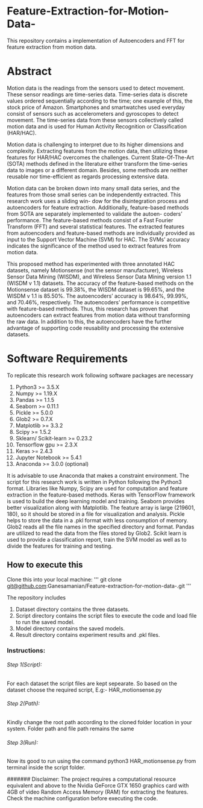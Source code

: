 # Feature-Extraction-for-Motion-Data-

This repository contains a implementation of Autoencoders and FFT for feature extraction from motion data.


# Abstract

Motion data is the readings from the sensors used to detect movement. These sensor
readings are time-series data. Time-series data is discrete values ordered sequentially
according to the time; one example of this, the stock price of Amazon. Smartphones and
smartwatches used everyday consist of sensors such as accelerometers and gyroscopes to
detect movement. The time-series data from these sensors collectively called motion data
and is used for Human Activity Recognition or Classification (HAR/HAC).

Motion data is challenging to interpret due to its higher dimensions and complexity.
Extracting features from the motion data, then utilizing these features for HAR/HAC
overcomes the challenges. Current State-Of-The-Art (SOTA) methods defined in the
literature either transform the time-series data to images or a different domain. Besides,
some methods are neither reusable nor time-efficient as regards processing extensive data.

Motion data can be broken down into many small data series, and the features from
those small series can be independently extracted. This research work uses a sliding win-
dow for the disintegration process and autoencoders for feature extraction. Additionally,
feature-based methods from SOTA are separately implemented to validate the autoen-
coders’ performance. The feature-based methods consist of a Fast Fourier Transform
(FFT) and several statistical features. The extracted features from autoencoders and
feature-based methods are individually provided as input to the Support Vector Machine
(SVM) for HAC. The SVMs’ accuracy indicates the significance of the method used to
extract features from motion data.

This proposed method has experimented with three annotated HAC datasets, namely
Motionsense (not the sensor manufacturer), Wireless Sensor Data Mining (WISDM),
and Wireless Sensor Data Mining version 1.1 (WISDM v 1.1) datasets. The accuracy of
the feature-based methods on the Motionsense dataset is 99.38%, the WISDM dataset
is 99.65%, and the WISDM v 1.1 is 85.50%. The autoencoders’ accuracy is 98.64%,
99.99%, and 70.46%, respectively. The autoencoders’ performance is competitive with
feature-based methods. Thus, this research has proven that autoencoders can extract
features from motion data without transforming the raw data. In addition to this, the
autoencoders have the further advantage of supporting code reusability and processing
the extensive datasets.

# Software Requirements 

To replicate this research work following software packages are necessary
1. Python3 >= 3.5.X
2. Numpy >= 1.19.X
3. Pandas >= 1.1.5
4. Seaborn >= 0.11.1
5. Pickle >= 5.0.0
6. Glob2 >= 0.7.X
7. Matplotlib >= 3.3.2
8. Scipy >= 1.5.2
9. Sklearn/ Scikit-learn >= 0.23.2
10. Tensorflow gpu >= 2.3.X
11. Keras >= 2.4.3
12. Jupyter Notebook >= 5.4.1
13. Anaconda >= 3.0.0 (optional)


It is advisable to use Anaconda that makes a constraint environment. The script
for this research work is written in Python following the Python3 format. Libraries
like Numpy, Scipy are used for computation and feature extraction in the feature-based
methods. Keras with TensorFlow framework is used to build the deep learning model
and training. Seaborn provides better visualization along with Matplotlib. The feature
array is large (219601, 180), so it should be stored in a file for visualization and analysis.
Pickle helps to store the data in a .pkl format with less consumption of memory. Glob2
reads all the file names in the specified directory and format. Pandas are utilized to read
the data from the files stored by Glob2. Scikit learn is used to provide a classification
report, train the SVM model as well as to divide the features for training and testing.



## How to execute this
Clone this into your local machine:
'''
git clone git@github.com:Ganesamanian/Feature-extraction-for-motion-data-.git
'''

The repository includes
1. Dataset directory contains the three datasets.
2. Script directory contains the script files to execute the code and load file to run
the saved model.
3. Model directory contains the saved models.
4. Result directory contains experiment results and .pkl files.


### Instructions:
###### Step 1(Script):
For each dataset the script files are kept sepearate. So based on the dataset choose the required script, E.g:- HAR_motionsense.py 

###### Step 2(Path):
Kindly change the root path according to the cloned folder location in your system. Folder path and file path remains the same

###### Step 3(Run):
Now its good to run using the command python3 HAR_motionsense.py from terminal inside the script folder. 


####### Disclaimer:
The project requires a computational resource equivalent and above to the Nvidia GeForce
GTX 1650 graphics card with 4GB of video Random Access Memory (RAM) for extracting the features.
Check the machine configuration before executing the code.









